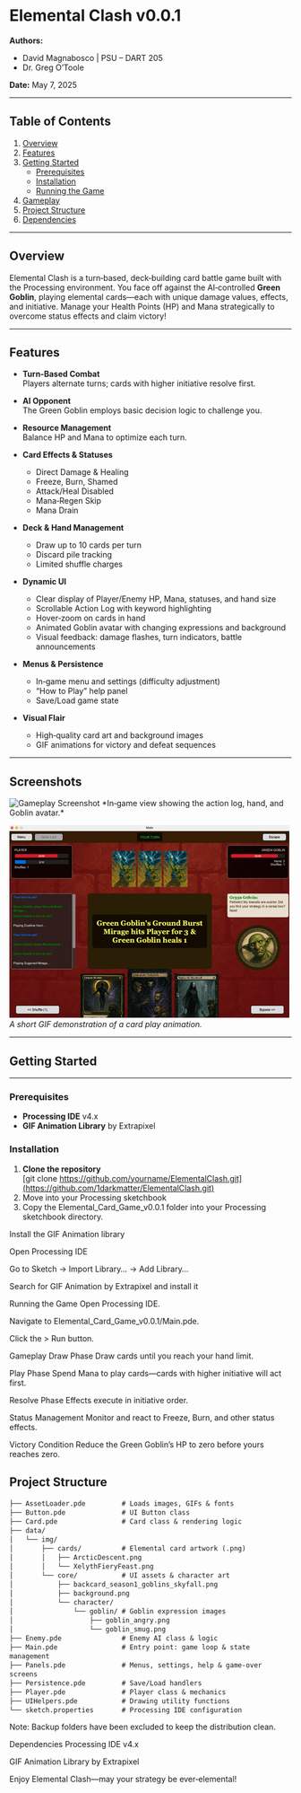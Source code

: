 # Elemental Clash v0.0.1

**Authors:**  
- David Magnabosco | PSU – DART 205  
- Dr. Greg O’Toole  

**Date:** May 7, 2025  

---

## Table of Contents

1. [Overview](#overview)  
2. [Features](#features)  
3. [Getting Started](#getting-started)  
   - [Prerequisites](#prerequisites)  
   - [Installation](#installation)  
   - [Running the Game](#running-the-game)  
4. [Gameplay](#gameplay)  
5. [Project Structure](#project-structure)  
6. [Dependencies](#dependencies)  

---

## Overview

Elemental Clash is a turn‑based, deck‑building card battle game built with the Processing environment. You face off against the AI‑controlled **Green Goblin**, playing elemental cards—each with unique damage values, effects, and initiative. Manage your Health Points (HP) and Mana strategically to overcome status effects and claim victory!

---

## Features

- **Turn‑Based Combat**  
  Players alternate turns; cards with higher initiative resolve first.

- **AI Opponent**  
  The Green Goblin employs basic decision logic to challenge you.

- **Resource Management**  
  Balance HP and Mana to optimize each turn.

- **Card Effects & Statuses**  
  - Direct Damage & Healing  
  - Freeze, Burn, Shamed  
  - Attack/Heal Disabled  
  - Mana‑Regen Skip  
  - Mana Drain  

- **Deck & Hand Management**  
  - Draw up to 10 cards per turn  
  - Discard pile tracking  
  - Limited shuffle charges  

- **Dynamic UI**  
  - Clear display of Player/Enemy HP, Mana, statuses, and hand size  
  - Scrollable Action Log with keyword highlighting  
  - Hover‑zoom on cards in hand  
  - Animated Goblin avatar with changing expressions and background  
  - Visual feedback: damage flashes, turn indicators, battle announcements  

- **Menus & Persistence**  
  - In‑game menu and settings (difficulty adjustment)  
  - “How to Play” help panel  
  - Save/Load game state  

- **Visual Flair**  
  - High‑quality card art and background images  
  - GIF animations for victory and defeat sequences  

---

## Screenshots

<img src="screencap1.png" alt="Gameplay Screenshot" width="500">
*In‑game view showing the action log, hand, and Goblin avatar.*

![Animated Demo](screencap2.gif)
*A short GIF demonstration of a card play animation.*

---

## Getting Started

---

### Prerequisites

- **Processing IDE** v4.x  
- **GIF Animation Library** by Extrapixel  

### Installation

1. **Clone the repository**  
   [git clone https://github.com/yourname/ElementalClash.git](https://github.com/1darkmatter/ElementalClash.git)
2. Move into your Processing sketchbook
3. Copy the Elemental_Card_Game_v0.0.1 folder into your Processing sketchbook directory.

Install the GIF Animation library

Open Processing IDE

Go to Sketch → Import Library… → Add Library…

Search for GIF Animation by Extrapixel and install it

Running the Game
Open Processing IDE.

Navigate to Elemental_Card_Game_v0.0.1/Main.pde.

Click the > Run button.

Gameplay
Draw Phase
Draw cards until you reach your hand limit.

Play Phase
Spend Mana to play cards—cards with higher initiative will act first.

Resolve Phase
Effects execute in initiative order.

Status Management
Monitor and react to Freeze, Burn, and other status effects.

Victory Condition
Reduce the Green Goblin’s HP to zero before yours reaches zero.

## Project Structure

```Elemental_Card_Game_v0.0.1/
├── AssetLoader.pde         # Loads images, GIFs & fonts
├── Button.pde              # UI Button class
├── Card.pde                # Card class & rendering logic
├── data/
│   └── img/
│       ├── cards/          # Elemental card artwork (.png)
│       │   ├── ArcticDescent.png
│       │   └── XelythFieryFeast.png
│       └── core/           # UI assets & character art
│           ├── backcard_season1_goblins_skyfall.png
│           ├── background.png
│           └── character/
│               └── goblin/ # Goblin expression images
│                   ├── goblin_angry.png
│                   └── goblin_smug.png
├── Enemy.pde               # Enemy AI class & logic
├── Main.pde                # Entry point: game loop & state management
├── Panels.pde              # Menus, settings, help & game‑over screens
├── Persistence.pde         # Save/Load handlers
├── Player.pde              # Player class & mechanics
├── UIHelpers.pde           # Drawing utility functions
└── sketch.properties       # Processing IDE configuration
```

Note: Backup folders have been excluded to keep the distribution clean.

Dependencies
Processing IDE v4.x

GIF Animation Library by Extrapixel

Enjoy Elemental Clash—may your strategy be ever‑elemental!
